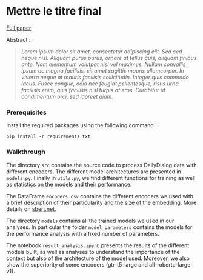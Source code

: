 # Mettre le titre final

[Full paper](https://pamplemousse.ensae.fr/index.php?p=100)

Abstract :

>*Lorem ipsum dolor sit amet, consectetur adipiscing elit. Sed sed neque nisl. Aliquam purus purus, ornare at tellus quis, aliquam finibus ante. Nam elementum volutpat nisl vel maximus. Nullam convallis ipsum ac magna facilisis, sit amet sagittis mauris ullamcorper. In viverra neque at mauris facilisis sollicitudin. Integer quis commodo lacus. Fusce congue, odio nec feugiat pellentesque, risus urna facilisis enim, quis facilisis nisl turpis at eros. Curabitur ut condimentum orci, sed laoreet diam.*


### Prerequisites
Install the required packages using the following command :
```
pip install -r requirements.txt
```

### Walkthrough

The directory `src` contains the source code to process DailyDialog data with different encoders. The different model architectures are presented in `models.py`. Finally in `utils.py`, we find different functions for training as well as statistics on the models and their performance.

The DataFrame `encoders.csv` contains the different encoders we used with a brief description of their particularity and the size of the embedding. More details on [sbert.net](https://www.sbert.net/docs/pretrained_models.html).

The directory `models` contains all the trained models we used in our analyses. In particular the folder `model_parameters` contains the models for the performance analysis with a fixed number of parameters.

The notebook `result_analysis.ipynb` presents the results of the different models built, as well as analyses to understand the importance of the context but also of the architecture of the model used. Moreover, we also show the superiority of some encoders (gtr-t5-large and all-roberta-large-v1). 


